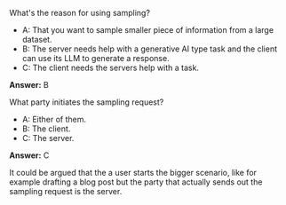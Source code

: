 What's the reason for using sampling?

- A: That you want to sample smaller piece of information from a large dataset.
- B: The server needs help with a generative AI type task and the client can use its LLM to generate a response.
- C: The client needs the servers help with a task.

**Answer:** B

What party initiates the sampling request?

- A: Either of them.
- B: The client.
- C: The server.

**Answer:** C

It could be argued that the a user starts the bigger scenario, like for example drafting a blog post but the party that actually sends out the sampling request is the server.
